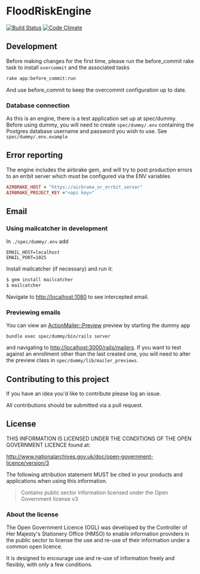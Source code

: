 # FloodRiskEngine

[![Build Status](https://travis-ci.org/EnvironmentAgency/flood-risk-engine.svg?branch=develop)](https://travis-ci.org/EnvironmentAgency/flood-risk-engine)
[![Code Climate](https://codeclimate.com/github/EnvironmentAgency/flood-risk-engine/badges/gpa.svg)](https://codeclimate.com/github/EnvironmentAgency/flood-risk-engine)

## Development

Before making changes for the first time, please run the before_commit rake task to install `overcommit` and the associated tasks

```bash
rake app:before_commit:run
```

And use before_commit to keep the overcommit configuration up to date.

### Database connection

As this is an engine, there is a test application set up at spec/dummy. Before
using dummy, you will need to create `spec/dummy/.env` containing the Postgres
database username and password you wish to use. See `spec/dummy/.env.example`

## Error reporting

The engine includes the airbrake gem, and will try to post production errors to an errbit server
which must be configured via the ENV variables

```ruby
AIRBRAKE_HOST = "https://airbrake_or_errbit_server"
AIRBRAKE_PROJECT_KEY ="<api key>"
```

## Email

### Using mailcatcher in development

In `./spec/dummy/.env` add

```
EMAIL_HOST=localhost
EMAIL_PORT=1025
```

Install mailcatcher (if necessary) and run it:

```bash
$ gem install mailcatcher
$ mailcatcher
```
Navigate to [http://localhost:1080](http://localhost:1080) to see intercepted email.

### Previewing emails

You can view an [ActionMailer::Preview](http://api.rubyonrails.org/v4.1.0/classes/ActionMailer/Base.html#class-ActionMailer::Base-label-Previewing+emails)
preview by starting the dummy app

```
bundle exec spec/dummy/bin/rails server
```

and navigating to [http://localhost:3000/rails/mailers](http://localhost:3000/rails/mailers).
If you want to test against an enrollment other than the last created one, you will need to
alter the preview class in `spec/dummy/lib/mailer_previews`.

## Contributing to this project

If you have an idea you'd like to contribute please log an issue.

All contributions should be submitted via a pull request.

## License

THIS INFORMATION IS LICENSED UNDER THE CONDITIONS OF THE OPEN GOVERNMENT LICENCE found at:

http://www.nationalarchives.gov.uk/doc/open-government-licence/version/3

The following attribution statement MUST be cited in your products and applications when using this information.

> Contains public sector information licensed under the Open Government license v3

### About the license

The Open Government Licence (OGL) was developed by the Controller of Her Majesty's Stationery Office (HMSO) to enable information providers in the public sector to license the use and re-use of their information under a common open licence.

It is designed to encourage use and re-use of information freely and flexibly, with only a few conditions.
